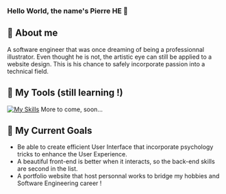 ### Hello World, the name's Pierre HE 👋

🤺 About me
-----
A software engineer that was once dreaming of being a professionnal illustrator. Even thought he is not, the artistic eye can still be applied to a website design. This is his chance to safely incorporate passion into a technical field.


🧰 My Tools (still learning !)
-----
[![My Skills](https://skillicons.dev/icons?i=java,html,css,js,nodejs,cs,python,react,vue,angular,docker,git,figma,latex,arduino,fig&theme=dark)](https://skillicons.dev)
More to come, soon...

📝 My Current Goals
-----
* Be able to create efficient User Interface that incorporate psychology tricks to enhance the User Experience.
* A beautiful front-end is better when it interacts, so the back-end skills are second in the list.
* A portfolio website that host personnal works to bridge my hobbies and Software Engineering career !



<!--
**Pierre-He/Pierre-He** is a ✨ _special_ ✨ repository because its `README.md` (this file) appears on your GitHub profile.

Here are some ideas to get you started:

- 🔭 I’m currently working on ...
- 🌱 I’m currently learning ...
- 👯 I’m looking to collaborate on ...
- 🤔 I’m looking for help with ...
- 💬 Ask me about ...
- 📫 How to reach me: ...
- 😄 Pronouns: ...
- ⚡ Fun fact: ...
-->
